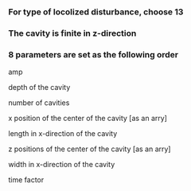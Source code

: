 ### For type of locolized disturbance, choose 13
### The cavity is finite in z-direction
### 8 parameters are set as the following order
amp

depth of the cavity

number of cavities

x position of the center of the cavity [as an arry]

length in x-direction of the cavity

z positions of the center of the cavity [as an arry]

width in x-direction of the cavity

time factor
